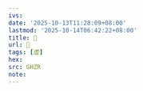 ```yaml
---
ivs:
date: '2025-10-13T11:28:09+08:00'
lastmod: '2025-10-14T06:42:22+08:00'
title: 󰛬
url: 󰛬
tags: [虚]
hex: 
src: GHZR
note:
---
```

